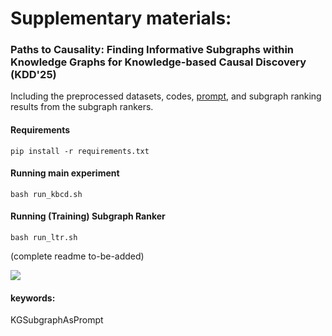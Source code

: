 # Supplementary materials: 
### Paths to Causality: Finding Informative Subgraphs within Knowledge Graphs for Knowledge-based Causal Discovery (KDD'25)

Including the preprocessed datasets, codes, [prompt](src/zero_templatizer.py), and subgraph ranking results from the subgraph rankers.
<!-- including the [datasets](datasets/), [codes](src/), and an [subgraph ranking results](checkpoints) from the subgraph re-rankers. -->

#### Requirements
```pip install -r requirements.txt```

#### Running main experiment
`bash run_kbcd.sh`

#### Running (Training) Subgraph Ranker
`bash run_ltr.sh`

(complete readme to-be-added)

![](framework.png)

#### keywords: 
KGSubgraphAsPrompt
